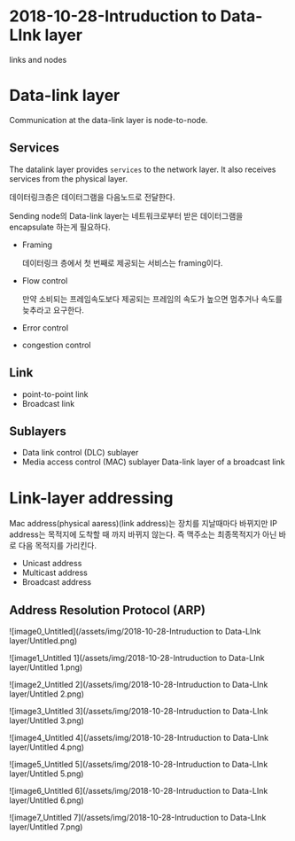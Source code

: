 # 2018-10-28-Intruduction to Data-LInk layer

links and nodes

# Data-link layer

Communication at the data-link layer is node-to-node.

## Services

The datalink layer provides `services` to the network layer. It also receives services from the physical layer.

데이터링크층은 데이터그램을 다음노드로 전달한다.

Sending node의 Data-link layer는 네트워크로부터 받은 데이터그램을 encapsulate 하는게 필요하다.

- Framing

    데이터링크 층에서 첫 번째로 제공되는 서비스는 framing이다.

- Flow control

    만약 소비되는 프레임속도보다 제공되는 프레임의 속도가 높으면 멈추거나 속도를 늦추라고 요구한다.

- Error control
- congestion control

## Link

- point-to-point link
- Broadcast link

## Sublayers

- Data link control (DLC) sublayer
- Media access control (MAC) sublayer Data-link layer of a broadcast link

# Link-layer addressing

Mac address(physical aaress)(link address)는 장치를 지날때마다 바뀌지만 IP address는 목적지에 도착할 때 까지 바뀌지 않는다. 즉 맥주소는 최종목적지가 아닌 바로 다음 목적지를 가리킨다.

- Unicast address
- Multicast address
- Broadcast address

## Address Resolution Protocol (ARP)

![image0_Untitled](/assets/img/2018-10-28-Intruduction to Data-LInk layer/Untitled.png)

![image1_Untitled 1](/assets/img/2018-10-28-Intruduction to Data-LInk layer/Untitled 1.png)

![image2_Untitled 2](/assets/img/2018-10-28-Intruduction to Data-LInk layer/Untitled 2.png)

![image3_Untitled 3](/assets/img/2018-10-28-Intruduction to Data-LInk layer/Untitled 3.png)

![image4_Untitled 4](/assets/img/2018-10-28-Intruduction to Data-LInk layer/Untitled 4.png)

![image5_Untitled 5](/assets/img/2018-10-28-Intruduction to Data-LInk layer/Untitled 5.png)

![image6_Untitled 6](/assets/img/2018-10-28-Intruduction to Data-LInk layer/Untitled 6.png)

![image7_Untitled 7](/assets/img/2018-10-28-Intruduction to Data-LInk layer/Untitled 7.png)
